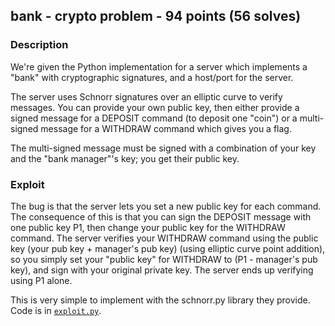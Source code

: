 ## bank - crypto problem - 94 points (56 solves)

### Description

We're given the Python implementation for a server which implements a "bank" with cryptographic signatures, and a host/port for the server.

The server uses Schnorr signatures over an elliptic curve to verify messages. You can provide your own public key, then either provide a signed message for a DEPOSIT command (to deposit one "coin") or a multi-signed message for a WITHDRAW command which gives you a flag.

The multi-signed message must be signed with a combination of your key and the "bank manager"'s key; you get their public key.

### Exploit

The bug is that the server lets you set a new public key for each command. The consequence of this is that you can sign the DEPOSIT message with one public key P1, then change your public key for the WITHDRAW command. The server verifies your WITHDRAW command using the public key (your pub key + manager's pub key) (using elliptic curve point addition), so you simply set your "public key" for WITHDRAW to (P1 - manager's pub key), and sign with your original private key. The server ends up verifying using P1 alone.

This is very simple to implement with the schnorr.py library they provide. Code is in [`exploit.py`](exploit.py).
